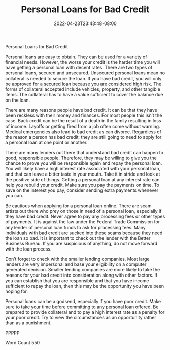 ﻿---
title: "Personal Loans for Bad Credit"
date: 2022-04-23T23:43:48-08:00
description: "Personal Loans txt Tips for Web Success"
featured_image: "/images/Personal Loans txt.jpg"
tags: ["Personal Loans txt"]
---

Personal Loans for Bad Credit

Personal loans are easy to obtain. They can be used for a variety of financial needs. However, the worse your credit is the harder time you will have getting a personal loan with decent rates. There are two types of personal loans, secured and unsecured. Unsecured personal loans mean no collateral is needed to secure the loan. If you have bad credit, you will only be approved for a secured loan because you are considered high risk. The forms of collateral accepted include vehicles, property, and other tangible items. The collateral has to have a value sufficient to cover the balance due on the loan.

There are many reasons people have bad credit. It can be that they have been reckless with their money and finances. For most people this isn’t the case. Back credit can be the result of a death in the family resulting in loss of income. Layoffs or getting fired from a job often come without warning. Medical emergencies also lead to bad credit as can divorce. Regardless of the reason a person has bad credit; they are still going to need to apply for a personal loan at one point or another.

There are many lenders out there that understand bad credit can happen to good, responsible people. Therefore, they may be willing to give you the chance to prove you will be responsible again and repay the personal loan. You will likely have a high interest rate associated with your personal loan, and that can leave a bitter taste in your mouth. Take it in stride and look at the positive side of things. Getting a personal loan at any interest rate can help you rebuild your credit. Make sure you pay the payments on time. To save on the interest you pay, consider sending extra payments whenever you can.

Be cautious when applying for a personal loan online. There are scam artists out there who prey on those in need of a personal loan, especially if they have bad credit. Never agree to pay any processing fees or other types of payments. It is against the law under the Federal Trade Commission for any lender of personal loan funds to ask for processing fees. Many individuals with bad credit are sucked into these scams because they need the loan so bad. It is important to check out the lender with the Better Business Bureau. If you are suspicious of anything, do not move forward with the loan process. 

Don’t forget to check with the smaller lending companies. Most large lenders are very impersonal and base your eligibility on a computer generated decision. Smaller lending companies are more likely to take the reasons for your bad credit into consideration along with other factors. If you can establish that you are responsible and that you have income sufficient to repay the loan, then this may be the opportunity you have been hoping for. 

Personal loans can be a godsend, especially if you have poor credit. Make sure to take your time before committing to any personal loan offered. Be prepared to provide collateral and to pay a high interest rate as a penalty for your poor credit. Try to view the circumstances as an opportunity rather than as a punishment. 


PPPPP

Word Count 550

